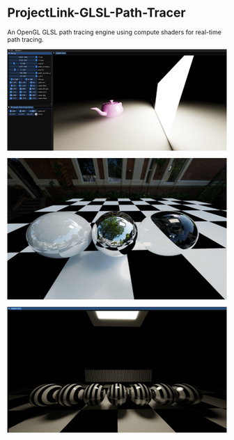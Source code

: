# ProjectLink-GLSL-Path-Tracer
An OpenGL GLSL path tracing engine using compute shaders for real-time path tracing.

![alt text](./assets/images/teapot_area_light.PNG)

![alt text](./assets/images/pbr.jpg)

![alt text](./assets/images/checker.PNG)




